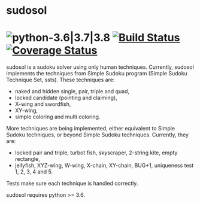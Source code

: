 # sudosol

# ![python-3.6|3.7|3.8](https://img.shields.io/badge/python-3.6%20|%203.7%20|%203.8-blue) [![Build Status](https://travis-ci.org/GillesArcas/sudosol.svg?branch=master)](https://travis-ci.org/GillesArcas/sudosol) [![Coverage Status](https://coveralls.io/repos/github/GillesArcas/sudosol/badge.svg?branch=master)](https://coveralls.io/github/GillesArcas/sudosol?branch=master)

sudosol is a sudoku solver using only human techniques. Currently, sudosol implements the techniques from Simple Sudoku program (Simple Sudoku Technique Set, ssts). These techniques are:

- naked and hidden single, pair, triple and quad,
- locked candidate (pointing and claiming),
- X-wing and swordfish,
- XY-wing,
- simple coloring and multi coloring.

More techniques are being implemented, either equivalent to Simple Sudoku techniques, or beyond Simple Sudoku techniques. Currently, they are:

- locked pair and triple, turbot fish, skyscraper, 2-string kite, empty rectangle,
- jellyfish, XYZ-wing, W-wing, X-chain, XY-chain, BUG+1, uniqueness test 1, 2, 3, 4 and 5.

Tests make sure each technique is handled correctly.

sudosol requires python >= 3.6.
